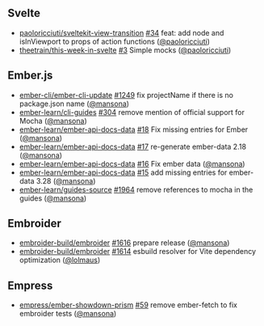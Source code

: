 ## Svelte

- [paoloricciuti/sveltekit-view-transition] [#34](https://github.com/paoloricciuti/sveltekit-view-transition/pull/34) feat: add node and isInViewport to props of action functions ([@paoloricciuti])
- [theetrain/this-week-in-svelte] [#3](https://github.com/theetrain/this-week-in-svelte/pull/3) Simple mocks ([@paoloricciuti])

## Ember.js

- [ember-cli/ember-cli-update] [#1249](https://github.com/ember-cli/ember-cli-update/pull/1249) fix projectName if there is no package.json name ([@mansona])
- [ember-learn/cli-guides] [#304](https://github.com/ember-learn/cli-guides/pull/304) remove mention of official support for Mocha ([@mansona])
- [ember-learn/ember-api-docs-data] [#18](https://github.com/ember-learn/ember-api-docs-data/pull/18) Fix missing entries for Ember ([@mansona])
- [ember-learn/ember-api-docs-data] [#17](https://github.com/ember-learn/ember-api-docs-data/pull/17) re-generate ember-data 2.18 ([@mansona])
- [ember-learn/ember-api-docs-data] [#16](https://github.com/ember-learn/ember-api-docs-data/pull/16) Fix ember data ([@mansona])
- [ember-learn/ember-api-docs-data] [#15](https://github.com/ember-learn/ember-api-docs-data/pull/15) add missing entries for ember-data 3.28 ([@mansona])
- [ember-learn/guides-source] [#1964](https://github.com/ember-learn/guides-source/pull/1964) remove references to mocha in the guides ([@mansona])

## Embroider

- [embroider-build/embroider] [#1616](https://github.com/embroider-build/embroider/pull/1616) prepare release ([@mansona])
- [embroider-build/embroider] [#1614](https://github.com/embroider-build/embroider/pull/1614) esbuild resolver for Vite dependency optimization ([@lolmaus])

## Empress

- [empress/ember-showdown-prism] [#59](https://github.com/empress/ember-showdown-prism/pull/59) remove ember-fetch to fix embroider tests ([@mansona])

[@lolmaus]: https://github.com/lolmaus
[@mansona]: https://github.com/mansona
[@paoloricciuti]: https://github.com/paoloricciuti
[ember-cli/ember-cli-update]: https://github.com/ember-cli/ember-cli-update
[ember-learn/cli-guides]: https://github.com/ember-learn/cli-guides
[ember-learn/ember-api-docs-data]: https://github.com/ember-learn/ember-api-docs-data
[ember-learn/guides-source]: https://github.com/ember-learn/guides-source
[embroider-build/embroider]: https://github.com/embroider-build/embroider
[empress/ember-showdown-prism]: https://github.com/empress/ember-showdown-prism
[paoloricciuti/sveltekit-view-transition]: https://github.com/paoloricciuti/sveltekit-view-transition
[theetrain/this-week-in-svelte]: https://github.com/theetrain/this-week-in-svelte
